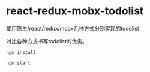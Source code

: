# react-redux-mobx-todolist

使用原生/react/redux/mobx几种方式分别实现的todolist

对比各种方式书写todolist的优劣。

```
npm install
```

```
npm start
```
